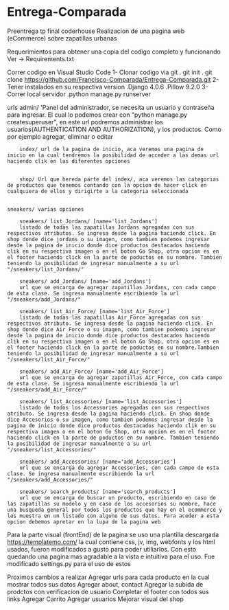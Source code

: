# Entrega-Comparada
Preentrega tp final coderhouse
 Realizacion de una pagina web (eCommerce) sobre zapatillas urbanas 

Requerimientos para obtener una copia del codigo completo y funcionando 
         Ver -> Requirements.txt

Correr codigo en Visual Studio Code 
        1- Clonar codigo via git
            . git init
            . git clone https://github.com/Francisco-Comparada/Entrega-Comparada.git
        2- Tener instalados en su respectiva version
            .Django       4.0.6
            .Pillow       9.2.0
        3- Correr local servidor 
            .python manage.py runserver    

urls
        admin/ 'Panel del administrador, se necesita un usuario y contraseña para ingresar. El cual lo podemos crear con "python manage.py createsuperuser", en este url podremos administrar los usuarios(AUTHENTICATION AND AUTHORIZATION),
        y los productos. Como por ejemplo agregar, eliminar o editar

        index/ url de la pagina de inicio, aca veremos una pagina de inicio en la cual tendremos la posibilidad de acceder a las demas url haciendo clik en las diferentes opciones 


        shop/ Url que hereda parte del index/, aca veremos las categorias de productos que tenemos contando con la opcion de hacer click en cualquiera de ellos y dirigirte a la categoria seleccionada 


    sneakers/ varias opciones 

        sneakers/ list_Jordans/ [name='list_Jordans'] 
        listado de todas las zapatillas Jordans agregadas con sus respectivos atributos. Se ingresa desde la pagina haciendo click. En shop donde dice jordans o su imagen, como tambien podemos ingresar desde la pagina de inicio donde dice productos destacados haciendo clik en su respectiva imagen o en el boton Go Shop, otra opcion es en el footer haciendo click en la parte de poductos en su nombre. Tambien teniendo la posibilidad de ingresar manualmente a su url "/sneakers/list_Jordans/"

        sneakers/ add_Jordans/ [name='add_Jordans'] 
        url que se encarga de agregar zapatillas Jordans, con cada campo de esta clase. Se ingresa manualmente escribiendo la url  "/sneakers/add_Jordans/"

        sneakers/ list_Air_Force/ [name='list_Air_Force']
        listado de todas las zapatillas Air_Force agregadas con sus respectivos atributo. Se ingresa desde la pagina haciendo click. En shop donde dice Air Force o su imagen, como tambien podemos ingresar desde la pagina de inicio donde dice productos destacados haciendo clik en su respectiva imagen o en el boton Go Shop, otra opcion es en el footer haciendo click en la parte de poductos en su nombre.Tambien teniendo la posibilidad de ingresar manualmente a su url "/sneakers/list_Air_Force/"

        sneakers/ add_Air_Force/ [name='add_Air_Force']
        url que se encarga de agregar zapatillas Air_Force, con cada campo de esta clase. Se ingresa manualmente escribiendo la url  "/sneakers/add_Air_Force/"

        sneakers/ list_Accessories/ [name='list_Accessories']
        listado de todos los Accessories agregadas con sus respectivos atributo. Se ingresa desde la pagina haciendo click. En shop donde dice Accesorios o su imagen, como tambien podemos ingresar desde la pagina de inicio donde dice productos destacados haciendo clik en su respectiva imagen o en el boton Go Shop, otra opcion es en el footer haciendo click en la parte de poductos en su nombre. Tambien teniendo la posibilidad de ingresar manualmente a su url "/sneakers/list_Accessories/"

        sneakers/ add_Accessories/ [name='add_Accessories']
        url que se encarga de agregar Accessories, con cada campo de esta clase. Se ingresa manualmente escribiendo la url  "/sneakers/add_Accessories/"
        
        sneakers/ search_products/ [name='search_products']
        url que se encarga de buscar un producto, escribiendo en caso de las zapatillas su modelo y en caso de los accesorios su nombre, hace una busqueda general por todos los productos que hay en el ecommerce y los muestra en un listado con alguno de sus datos. Para aceder a esta opcion debemos apretar en la lupa de la pagina web 


Para la parte visual (frontEnd) de la pagina se uso una plantilla descargada https://templatemo.com/ la cual contiene css, jv, img, webfonts y los html usados, fueron modificados a gusto para poder utiliarlos. Con esto quedando una pagina mas agradable a la vista e intuitiva para el uso. Fue modificado settings.py para el uso de estos 

Proximos cambios a realizar 
        Agregar urls para cada producto en la cual mostrar todos sus datos 
        Agregar about, contact
        Agregar la subida de prodctos con verificacion de usuario 
        Completar el footer con todos sus links 
        Agregar Carrito 
        Agregar usuarios 
        Mejorar visual del shop 






